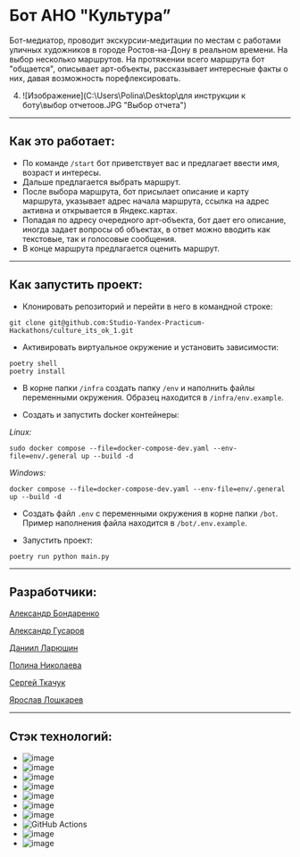 # **Бот АНО "Культура”**
Бот-медиатор, проводит экскурсии-медитации по местам с работами уличных художников в городе Ростов-на-Дону в реальном времени. На выбор несколько маршрутов. На протяжении всего маршрута бот "общается", описывает арт-объекты, рассказывает интересные факты о них, давая возможность порефлексировать.

4. ![Изображение](C:\Users\Polina\Desktop\для инструкции к боту\выбор отчетоов.JPG "Выбор отчета")
___
## Как это работает:
* По команде `/start` бот приветствует вас и предлагает ввести имя, возраст и интересы.
* Дальше предлагается выбрать маршрут.
* После выбора маршрута, бот присылает описание и карту маршрута, указывает адрес начала маршрута, ссылка на адрес активна и открывается в Яндекс.картах.
* Попадая по адресу очередного арт-объекта, бот дает его описание, иногда задает вопросы об объектах, в ответ можно вводить как текстовые, так и голосовые сообщения.
* В конце маршрута предлагается оценить маршрут.

___
## **Как запустить проект**:

* Клонировать репозиторий и перейти в него в командной строке:
```
git clone git@github.com:Studio-Yandex-Practicum-Hackathons/culture_its_ok_1.git
```

* Активировать виртуальное окружение и установить зависимости:
```
poetry shell
poetry install
```

* В корне папки `/infra` создать папку `/env` и наполнить файлы переменными окружения. Образец находится в `/infra/env.example`.

* Создать и запустить docker контейнеры:

*Linux:*
```
sudo docker compose --file=docker-compose-dev.yaml --env-file=env/.general up --build -d
```

*Windows:*
```
docker compose --file=docker-compose-dev.yaml --env-file=env/.general up --build -d
```

* Создать файл `.env` с переменными окружения в корне папки `/bot`. Пример наполнения файла находится в `/bot/.env.example`.

* Запустить проект:
```
poetry run python main.py
```
___
## **Разработчики**:
[Александр Бондаренко](https://github.com/dcomrad)

[Александр Гусаров](https://github.com/GUSICATC)

[Даниил Ларюшин](https://github.com/danlaryushin)

[Полина Николаева](https://github.com/STI-xa)

[Сергей Ткачук](https://github.com/SergeychUK92)

[Ярослав Лошкарев](https://github.com/94R1K)
___
## **Стэк технологий**:
* ![image](https://img.shields.io/badge/Python-FFD43B?style=for-the-badge&logo=python&logoColor=blue)
* ![image](https://img.shields.io/badge/Nginx-009639?style=for-the-badge&logo=nginx&logoColor=white)
* ![image](https://img.shields.io/badge/Docker-2CA5E0?style=for-the-badge&logo=docker&logoColor=white)
* ![image](https://img.shields.io/badge/Django-092E20?style=for-the-badge&logo=django&logoColor=green)
* ![image](https://img.shields.io/badge/PostgreSQL-316192?style=for-the-badge&logo=postgresql&logoColor=white)
* ![image](	https://img.shields.io/badge/aiogram-018bff?style=for-the-badge&logo=aiogram&logoColor=white)
* ![image](https://img.shields.io/badge/redis-CC0000.svg?&style=for-the-badge&logo=redis&logoColor=white)
* ![GitHub Actions](https://img.shields.io/badge/github%20actions-%232671E5.svg?style=for-the-badge&logo=githubactions&logoColor=white)
* ![image](https://img.shields.io/badge/GitHub-100000?style=for-the-badge&logo=github&logoColor=white)
* ![image](https://img.shields.io/badge/Google%20Sheets-34A853?style=for-the-badge&logo=google-sheets&logoColor=white)

